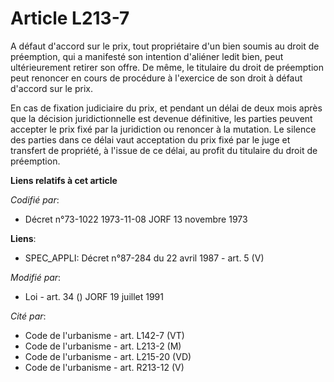 # Article L213-7

A défaut d'accord sur le prix, tout propriétaire d'un bien soumis au droit de préemption, qui a manifesté son intention
d'aliéner ledit bien, peut ultérieurement retirer son offre. De même, le titulaire du droit de préemption peut renoncer en
cours de procédure à l'exercice de son droit à défaut d'accord sur le prix.

En cas de fixation judiciaire du prix, et pendant un délai de deux mois après que la décision juridictionnelle est devenue
définitive, les parties peuvent accepter le prix fixé par la juridiction ou renoncer à la mutation. Le silence des parties
dans ce délai vaut acceptation du prix fixé par le juge et transfert de propriété, à l'issue de ce délai, au profit du
titulaire du droit de préemption.

**Liens relatifs à cet article**

_Codifié par_:

  - Décret n°73-1022 1973-11-08 JORF 13 novembre 1973

**Liens**:

  - SPEC_APPLI: Décret n°87-284 du 22 avril 1987 - art. 5 (V)

_Modifié par_:

  - Loi - art. 34 () JORF 19 juillet 1991

_Cité par_:

  - Code de l'urbanisme - art. L142-7 (VT)
  - Code de l'urbanisme - art. L213-2 (M)
  - Code de l'urbanisme - art. L215-20 (VD)
  - Code de l'urbanisme - art. R213-12 (V)
